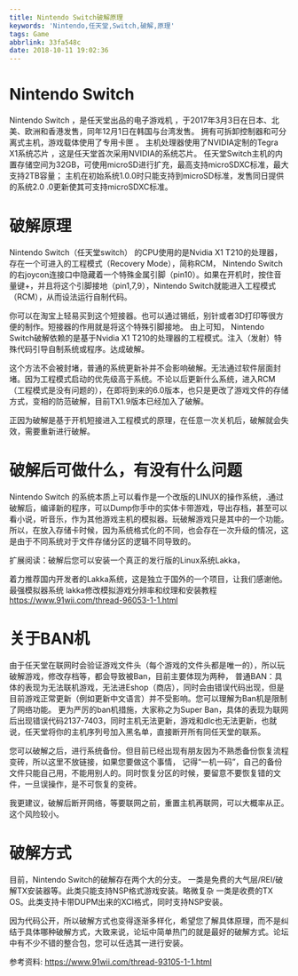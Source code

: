 ```yaml
---
title: Nintendo Switch破解原理
keywords: 'Nintendo,任天堂,Switch,破解,原理'
tags: Game
abbrlink: 33fa548c
date: 2018-10-11 19:02:36
---
```


# Nintendo Switch
Nintendo Switch ，是任天堂出品的电子游戏机 ，于2017年3月3日在日本、北美、欧洲和香港发售，同年12月1日在韩国与台湾发售。 拥有可拆卸控制器和可分离式主机，游戏载体使用了专用卡匣 。
主机处理器使用了NVIDIA定制的Tegra X1系统芯片 ，这是任天堂首次采用NVIDIA的系统芯片。
任天堂Switch主机的内置存储空间为32GB，可使用microSD进行扩充，最高支持microSDXC标准，最大支持2TB容量； 主机在初始系统1.0.0时只能支持到microSD标准，发售同日提供的系统2.0 .0更新使其可支持microSDXC标准。



# 破解原理
Nintendo Switch（任天堂switch） 的CPU使用的是Nvidia X1 T210的处理器，存在一个可进入的工程模式（Recovery Mode），简称RCM，
Nintendo Switch的右joycon连接口中隐藏着一个特殊金属引脚（pin10）。如果在开机时，按住音量键+，并且将这个引脚接地（pin1,7,9），Nintendo Switch就能进入工程模式（RCM），从而设法运行自制代码。

你可以在淘宝上轻易买到这个短接器。也可以通过锡纸，别针或者3D打印等很方便的制作。短接器的作用就是将这个特殊引脚接地。
由上可知， Nintendo Switch破解依赖的是基于Nvidia X1 T210的处理器的工程模式。注入（发射）特殊代码引导自制系统或程序。达成破解。

这个方法不会被封堵，普通的系统更新补并不会影响破解。无法通过软件层面封堵。因为工程模式启动的优先级高于系统。不论以后更新什么系统，进入RCM（工程模式是没有问题的），在即将到来的6.0版本，也只是更改了游戏文件的存储方式，变相的防范破解，目前TX1.9版本已经加入了破解。

正因为破解是基于开机短接进入工程模式的原理，在任意一次关机后，破解就会失效，需要重新进行破解。


# 破解后可做什么，有没有什么问题
Nintendo Switch 的系统本质上可以看作是一个改版的LINUX的操作系统，.通过破解后，编译新的程序，可以Dump你手中的实体卡带游戏，导出存档，甚至可以看小说，听音乐，作为其他游戏主机的模拟器。玩破解游戏只是其中的一个功能。
所以，在放入存储卡时候，因为系统格式化的不同，也会存在一次升级的情况，这是由于不同系统对于文件存储分区的逻辑不同导致的。

扩展阅读：破解后您可以安装一个真正的发行版的Linux系统Lakka，

着力推荐国内开发者的Lakka系统，这是独立于国外的一个项目，让我们感谢他。
最强模拟器系统 lakka修改模拟游戏分辨率和纹理和安装教程
https://www.91wii.com/thread-96053-1-1.html



# 关于BAN机
由于任天堂在联网时会验证游戏文件头（每个游戏的文件头都是唯一的），所以玩破解游戏，修改存档等，都会导致被Ban，目前主要体现为两种，
普通BAN：具体的表现为无法联机游戏，无法进Eshop（商店），同时会由错误代码出现，但是目前游戏正常更新（例如更新中文语言）并不受影响。您可以理解为Ban机是限制了网络功能。
更为严厉的ban机措施，大家称之为Super Ban，具体的表现为联网后出现错误代码2137-7403，同时主机无法更新，游戏和dlc也无法更新，也就说，任天堂将你的主机序列号加入黑名单，直接断开所有同任天堂的联系。

您可以破解之后，进行系统备份。但目前已经出现有朋友因为不熟悉备份恢复流程变砖，所以这里不放链接，如果您要做这个事情， 记得“一机一码”，自己的备份文件只能自己用，不能用别人的。同时恢复分区的时候，要留意不要恢复错的文件，一旦误操作，是不可恢复的变砖。

我更建议，破解后断开网络，等要联网之前，重置主机再联网，可以大概率从正。这个风险较小。


# 破解方式

目前，Nintendo Switch的破解存在两个大的分支。
一类是免费的大气层/REI/破解TX安装器等。此类只能支持NSP格式游戏安装。略微复杂
一类是收费的TX OS。此类支持卡带DUPM出来的XCI格式，同时支持NSP安装。

因为代码公开，所以破解方式也变得逐渐多样化，希望您了解具体原理，而不是纠结于具体哪种破解方式，大致来说，论坛中简单热门的就是最好的破解方式。论坛中有不少不错的整合包，您可以任选其一进行安装。

参考资料: https://www.91wii.com/thread-93105-1-1.html
